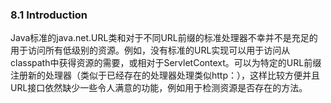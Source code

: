 ### 8.1 Introduction

Java标准的java.net.URL类和对于不同URL前缀的标准处理器不幸并不是充足的用于访问所有低级别的资源。例如，没有标准的URL实现可以用于访问从classpath中获得资源的需要，或相对于ServletContext。可以为特定的URL前缀注册新的处理器（类似于已经存在的处理器处理类似http：），这样比较方便并且URL接口依然缺少一些令人满意的功能，例如用于检测资源是否存在的方法。